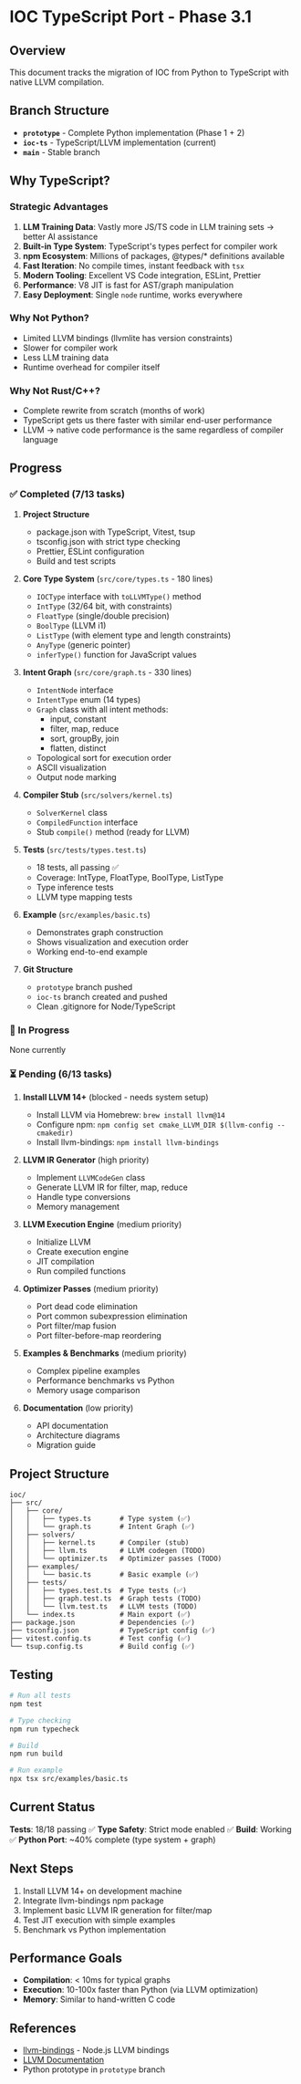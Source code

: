 # IOC TypeScript Port - Phase 3.1

## Overview

This document tracks the migration of IOC from Python to TypeScript with native LLVM compilation.

## Branch Structure

- **`prototype`** - Complete Python implementation (Phase 1 + 2)
- **`ioc-ts`** - TypeScript/LLVM implementation (current)
- **`main`** - Stable branch

## Why TypeScript?

### Strategic Advantages
1. **LLM Training Data**: Vastly more JS/TS code in LLM training sets → better AI assistance
2. **Built-in Type System**: TypeScript's types perfect for compiler work
3. **npm Ecosystem**: Millions of packages, @types/* definitions available
4. **Fast Iteration**: No compile times, instant feedback with `tsx`
5. **Modern Tooling**: Excellent VS Code integration, ESLint, Prettier
6. **Performance**: V8 JIT is fast for AST/graph manipulation
7. **Easy Deployment**: Single `node` runtime, works everywhere

### Why Not Python?
- Limited LLVM bindings (llvmlite has version constraints)
- Slower for compiler work
- Less LLM training data
- Runtime overhead for compiler itself

### Why Not Rust/C++?
- Complete rewrite from scratch (months of work)
- TypeScript gets us there faster with similar end-user performance
- LLVM → native code performance is the same regardless of compiler language

## Progress

### ✅ Completed (7/13 tasks)

1. **Project Structure**
   - package.json with TypeScript, Vitest, tsup
   - tsconfig.json with strict type checking
   - Prettier, ESLint configuration
   - Build and test scripts

2. **Core Type System** (`src/core/types.ts` - 180 lines)
   - `IOCType` interface with `toLLVMType()` method
   - `IntType` (32/64 bit, with constraints)
   - `FloatType` (single/double precision)
   - `BoolType` (LLVM i1)
   - `ListType` (with element type and length constraints)
   - `AnyType` (generic pointer)
   - `inferType()` function for JavaScript values

3. **Intent Graph** (`src/core/graph.ts` - 330 lines)
   - `IntentNode` interface
   - `IntentType` enum (14 types)
   - `Graph` class with all intent methods:
     - input, constant
     - filter, map, reduce
     - sort, groupBy, join
     - flatten, distinct
   - Topological sort for execution order
   - ASCII visualization
   - Output node marking

4. **Compiler Stub** (`src/solvers/kernel.ts`)
   - `SolverKernel` class
   - `CompiledFunction` interface
   - Stub `compile()` method (ready for LLVM)

5. **Tests** (`src/tests/types.test.ts`)
   - 18 tests, all passing ✅
   - Coverage: IntType, FloatType, BoolType, ListType
   - Type inference tests
   - LLVM type mapping tests

6. **Example** (`src/examples/basic.ts`)
   - Demonstrates graph construction
   - Shows visualization and execution order
   - Working end-to-end example

7. **Git Structure**
   - `prototype` branch pushed
   - `ioc-ts` branch created and pushed
   - Clean .gitignore for Node/TypeScript

### 🚧 In Progress

None currently

### ⏳ Pending (6/13 tasks)

1. **Install LLVM 14+** (blocked - needs system setup)
   - Install LLVM via Homebrew: `brew install llvm@14`
   - Configure npm: `npm config set cmake_LLVM_DIR $(llvm-config --cmakedir)`
   - Install llvm-bindings: `npm install llvm-bindings`

2. **LLVM IR Generator** (high priority)
   - Implement `LLVMCodeGen` class
   - Generate LLVM IR for filter, map, reduce
   - Handle type conversions
   - Memory management

3. **LLVM Execution Engine** (medium priority)
   - Initialize LLVM
   - Create execution engine
   - JIT compilation
   - Run compiled functions

4. **Optimizer Passes** (medium priority)
   - Port dead code elimination
   - Port common subexpression elimination
   - Port filter/map fusion
   - Port filter-before-map reordering

5. **Examples & Benchmarks** (medium priority)
   - Complex pipeline examples
   - Performance benchmarks vs Python
   - Memory usage comparison

6. **Documentation** (low priority)
   - API documentation
   - Architecture diagrams
   - Migration guide

## Project Structure

```
ioc/
├── src/
│   ├── core/
│   │   ├── types.ts       # Type system (✅)
│   │   └── graph.ts       # Intent Graph (✅)
│   ├── solvers/
│   │   ├── kernel.ts      # Compiler (stub)
│   │   ├── llvm.ts        # LLVM codegen (TODO)
│   │   └── optimizer.ts   # Optimizer passes (TODO)
│   ├── examples/
│   │   └── basic.ts       # Basic example (✅)
│   ├── tests/
│   │   ├── types.test.ts  # Type tests (✅)
│   │   ├── graph.test.ts  # Graph tests (TODO)
│   │   └── llvm.test.ts   # LLVM tests (TODO)
│   └── index.ts           # Main export (✅)
├── package.json           # Dependencies (✅)
├── tsconfig.json          # TypeScript config (✅)
├── vitest.config.ts       # Test config (✅)
└── tsup.config.ts         # Build config (✅)
```

## Testing

```bash
# Run all tests
npm test

# Type checking
npm run typecheck

# Build
npm run build

# Run example
npx tsx src/examples/basic.ts
```

## Current Status

**Tests**: 18/18 passing ✅
**Type Safety**: Strict mode enabled ✅
**Build**: Working ✅
**Python Port**: ~40% complete (type system + graph)

## Next Steps

1. Install LLVM 14+ on development machine
2. Integrate llvm-bindings npm package
3. Implement basic LLVM IR generation for filter/map
4. Test JIT execution with simple examples
5. Benchmark vs Python implementation

## Performance Goals

- **Compilation**: < 10ms for typical graphs
- **Execution**: 10-100x faster than Python (via LLVM optimization)
- **Memory**: Similar to hand-written C code

## References

- [llvm-bindings](https://github.com/ApsarasX/llvm-bindings) - Node.js LLVM bindings
- [LLVM Documentation](https://llvm.org/docs/)
- Python prototype in `prototype` branch
